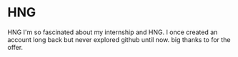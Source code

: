 # HNG
HNG
I'm so fascinated about my internship and HNG. I once created an account long back but never explored github until now. big thanks to for the offer.  
